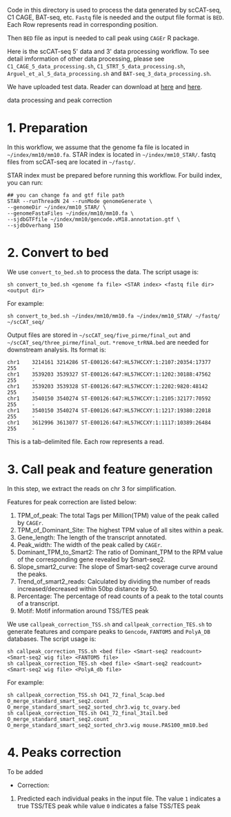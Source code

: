 

Code in this directory is used to process the data generated by scCAT-seq, C1 CAGE, BAT-seq, etc. `Fastq` file is needed and the output file format is `BED`. Each Row represents read in corresponding position.

Then `BED` file as input is needed to call peak using `CAGEr` R package.

Here is the scCAT-seq 5' data and 3' data processing workflow. To see detail imformation of other data processing, please see `C1_CAGE_5_data_processing.sh`, `C1_STRT_5_data_processing.sh`, `Arguel_et_al_5_data_processing.sh` and `BAT-seq_3_data_processing.sh`.


We have uploaded test data. Reader can download at [here](https://drive.google.com/open?id=1t8oLqAIWWy32yf5g3NOfKm10-i0pBITy) and [here](https://drive.google.com/open?id=1Z4xEVmkip3aq56Jp5k-0qBLmZ9oR-Lyk).

data processing and peak correction


# 1. Preparation

In this workflow, we assume that the genome fa file is located in `~/index/mm10/mm10.fa`. STAR index is located in `~/index/mm10_STAR/`. fastq files from scCAT-seq are located in `~/fastq/`.

STAR index must be prepared before running this workflow. For build index, you can run:

```
## you can change fa and gtf file path
STAR --runThreadN 24 --runMode genomeGenerate \
--genomeDir ~/index/mm10_STAR/ \
--genomeFastaFiles ~/index/mm10/mm10.fa \
--sjdbGTFfile ~/index/mm10/gencode.vM18.annotation.gtf \
--sjdbOverhang 150
```

# 2. Convert to bed

We use `convert_to_bed.sh` to process the data. The script usage is:

```
sh convert_to_bed.sh <genome fa file> <STAR index> <fastq file dir> <output dir>
```

For example:
```
sh convert_to_bed.sh ~/index/mm10/mm10.fa ~/index/mm10_STAR/ ~/fastq/ ~/scCAT_seq/
```

Output files are stored in `~/scCAT_seq/five_pirme/final_out` and `~/scCAT_seq/three_pirme/final_out`. `*remove_trRNA.bed` are needed for downstream analysis. Its format is:

```
chr1    3214161 3214286 ST-E00126:647:HL57HCCXY:1:2107:20354:17377      255     -
chr1    3539203 3539327 ST-E00126:647:HL57HCCXY:1:1202:30188:47562      255     -
chr1    3539203 3539328 ST-E00126:647:HL57HCCXY:1:2202:9820:48142       255     -
chr1    3540150 3540274 ST-E00126:647:HL57HCCXY:1:2105:32177:70592      255     -
chr1    3540150 3540274 ST-E00126:647:HL57HCCXY:1:1217:19380:22018      255     -
chr1    3612996 3613077 ST-E00126:647:HL57HCCXY:1:1117:10389:26484      255     -
```

This is a tab-delimited file. Each row represents a read.




# 3. Call peak and feature generation

In this step, we extract the reads on chr 3 for simplification.

Features for peak correction are listed below:

1) TPM_of_peak: The total Tags per Million(TPM) value of the peak called by `CAGEr`.
2) TPM_of_Dominant_Site: The highest TPM value of all sites within a peak.
3) Gene_length: The length of the transcript annotated.
4) Peak_width: The width of the peak called by `CAGEr`.
5) Dominant_TPM_to_Smart2: The ratio of Dominant_TPM to the RPM value of the corresponding gene revealed by Smart-seq2.
6) Slope_smart2_curve: The slope of Smart-seq2 coverage curve around the peaks.
7) Trend_of_smart2_reads: Calculated by dividing the number of reads increased/decreased within 50bp distance by 50.
8) Percentage: The percentage of read counts of a peak to the total counts of a transcript.
9) Motif: Motif information around TSS/TES peak


We use `callpeak_correction_TSS.sh` and `callpeak_correction_TES.sh` to generate features and compare peaks to `Gencode`, `FANTOM5` and `PolyA_DB` databases. The script usage is:

```
sh callpeak_correction_TSS.sh <bed file> <Smart-seq2 readcount> <Smart-seq2 wig file> <FANTOM5 file>
sh callpeak_correction_TES.sh <bed file> <Smart-seq2 readcount> <Smart-seq2 wig file> <PolyA_db file>
```

For example:

```
sh callpeak_correction_TSS.sh O41_72_final_5cap.bed O_merge_standard_smart_seq2.count O_merge_standard_smart_seq2_sorted_chr3.wig tc_ovary.bed
sh callpeak_correction_TES.sh O41_72_final_3tail.bed O_merge_standard_smart_seq2.count O_merge_standard_smart_seq2_sorted_chr3.wig mouse.PAS100_mm10.bed
```


# 4. Peaks correction

To be added

* Correction:  
1) Predicted each individual peaks in the input file. The value `1` indicates a true TSS/TES peak while value `0` indicates a false TSS/TES peak


